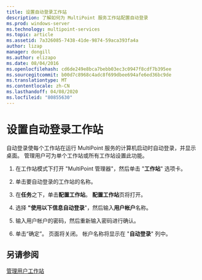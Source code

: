 ```yaml
---
title: 设置自动登录工作站
description: 了解如何为 MultiPoint 服务工作站配置自动登录
ms.prod: windows-server
ms.technology: multipoint-services
ms.topic: article
ms.assetid: 7a326085-7438-41de-9874-59aca393fa4a
author: lizap
manager: dongill
ms.author: elizapo
ms.date: 08/04/2016
ms.openlocfilehash: cd6de249e8bca7bebb03ec3c0947f8cdf7b395ee
ms.sourcegitcommit: b00d7c8968c4adc8f699dbee694afe6ed36bc9de
ms.translationtype: MT
ms.contentlocale: zh-CN
ms.lasthandoff: 04/08/2020
ms.locfileid: "80855630"
---
```

# <a name="set-up-a-station-for-automatic-logon"></a>设置自动登录工作站
自动登录使每个工作站在运行 MultiPoint 服务的计算机启动时自动登录，并显示桌面。 管理用户可为单个工作站或所有工作站设置此功能。  
  
1.  在工作站模式下打开 "MultiPoint 管理器"，然后单击 "**工作站**" 选项卡。  
  
2.  单击要自动登录的工作站的名称。  
  
3.  在**任务**之下，单击**配置工作站**。 **配置工作站**页将打开。  
  
4.  选择 **"使用以下信息自动登录**"，然后输入**用户帐户**名称。  
  
5.  输入用户帐户的密码，然后重新输入密码进行确认。  
  
6.  单击“确定”。 页面将关闭。 帐户名称将显示在 "**自动登录**" 列中。  
  
## <a name="see-also"></a>另请参阅  
[管理用户工作站](Manage-User-Stations.md)